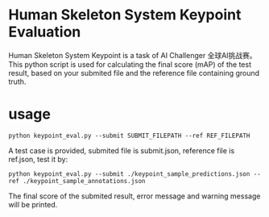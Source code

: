 # Human Skeleton System Keypoint Evaluation
Human Skeleton System Keypoint is a task of AI Challenger 全球AI挑战赛。This python script is used for calculating the final score (mAP) of the test result, based on your submited file and the reference file containing ground truth. 
# usage
```
python keypoint_eval.py --submit SUBMIT_FILEPATH --ref REF_FILEPATH
```   
A test case is provided, submited file is submit.json, reference file is ref.json, test it by:
```
python keypoint_eval.py --submit ./keypoint_sample_predictions.json --ref ./keypoint_sample_annotations.json   
```
The final score of the submited result, error message and warning message will be printed.
